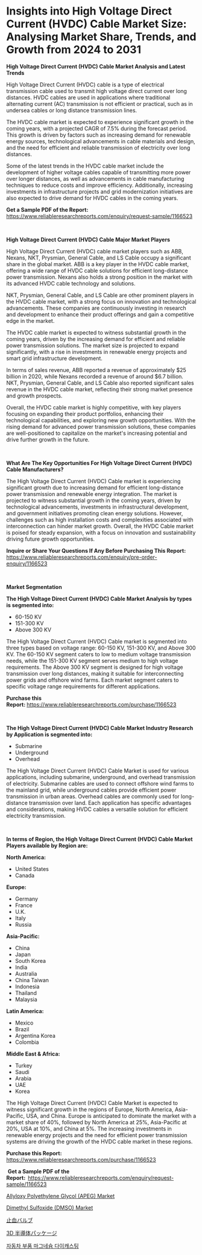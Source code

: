 <p><h1>Insights into High Voltage Direct Current (HVDC) Cable Market Size: Analysing Market Share, Trends, and Growth from 2024 to 2031</h1></p><p><strong>High Voltage Direct Current (HVDC) Cable Market Analysis and Latest Trends</strong></p>
<p><p>High Voltage Direct Current (HVDC) cable is a type of electrical transmission cable used to transmit high voltage direct current over long distances. HVDC cables are used in applications where traditional alternating current (AC) transmission is not efficient or practical, such as in undersea cables or long distance transmission lines.</p><p>The HVDC cable market is expected to experience significant growth in the coming years, with a projected CAGR of 7.5% during the forecast period. This growth is driven by factors such as increasing demand for renewable energy sources, technological advancements in cable materials and design, and the need for efficient and reliable transmission of electricity over long distances.</p><p>Some of the latest trends in the HVDC cable market include the development of higher voltage cables capable of transmitting more power over longer distances, as well as advancements in cable manufacturing techniques to reduce costs and improve efficiency. Additionally, increasing investments in infrastructure projects and grid modernization initiatives are also expected to drive demand for HVDC cables in the coming years.</p></p>
<p><strong>Get a Sample PDF of the Report:&nbsp;</strong> <a href="https://www.reliableresearchreports.com/enquiry/request-sample/1166523">https://www.reliableresearchreports.com/enquiry/request-sample/1166523</a></p>
<p>&nbsp;</p>
<p><strong>High Voltage Direct Current (HVDC) Cable Major Market Players</strong></p>
<p><p>High Voltage Direct Current (HVDC) cable market players such as ABB, Nexans, NKT, Prysmian, General Cable, and LS Cable occupy a significant share in the global market. ABB is a key player in the HVDC cable market, offering a wide range of HVDC cable solutions for efficient long-distance power transmission. Nexans also holds a strong position in the market with its advanced HVDC cable technology and solutions.</p><p>NKT, Prysmian, General Cable, and LS Cable are other prominent players in the HVDC cable market, with a strong focus on innovation and technological advancements. These companies are continuously investing in research and development to enhance their product offerings and gain a competitive edge in the market.</p><p>The HVDC cable market is expected to witness substantial growth in the coming years, driven by the increasing demand for efficient and reliable power transmission solutions. The market size is projected to expand significantly, with a rise in investments in renewable energy projects and smart grid infrastructure development.</p><p>In terms of sales revenue, ABB reported a revenue of approximately $25 billion in 2020, while Nexans recorded a revenue of around $6.7 billion. NKT, Prysmian, General Cable, and LS Cable also reported significant sales revenue in the HVDC cable market, reflecting their strong market presence and growth prospects.</p><p>Overall, the HVDC cable market is highly competitive, with key players focusing on expanding their product portfolios, enhancing their technological capabilities, and exploring new growth opportunities. With the rising demand for advanced power transmission solutions, these companies are well-positioned to capitalize on the market's increasing potential and drive further growth in the future.</p></p>
<p>&nbsp;</p>
<p><strong>What Are The Key Opportunities For High Voltage Direct Current (HVDC) Cable Manufacturers?</strong></p>
<p><p>The High Voltage Direct Current (HVDC) Cable market is experiencing significant growth due to increasing demand for efficient long-distance power transmission and renewable energy integration. The market is projected to witness substantial growth in the coming years, driven by technological advancements, investments in infrastructural development, and government initiatives promoting clean energy solutions. However, challenges such as high installation costs and complexities associated with interconnection can hinder market growth. Overall, the HVDC Cable market is poised for steady expansion, with a focus on innovation and sustainability driving future growth opportunities.</p></p>
<p><strong>Inquire or Share Your Questions If Any Before Purchasing This Report:</strong> <a href="https://www.reliableresearchreports.com/enquiry/pre-order-enquiry/1166523">https://www.reliableresearchreports.com/enquiry/pre-order-enquiry/1166523</a></p>
<p>&nbsp;</p>
<p><strong>Market Segmentation</strong></p>
<p><strong>The High Voltage Direct Current (HVDC) Cable Market Analysis by types is segmented into:</strong></p>
<p><ul><li>60-150 KV</li><li>151-300 KV</li><li>Above 300 KV</li></ul></p>
<p><p>The High Voltage Direct Current (HVDC) Cable market is segmented into three types based on voltage range: 60-150 KV, 151-300 KV, and Above 300 KV. The 60-150 KV segment caters to low to medium voltage transmission needs, while the 151-300 KV segment serves medium to high voltage requirements. The Above 300 KV segment is designed for high voltage transmission over long distances, making it suitable for interconnecting power grids and offshore wind farms. Each market segment caters to specific voltage range requirements for different applications.</p></p>
<p><strong>Purchase this Report:&nbsp;</strong><a href="https://www.reliableresearchreports.com/purchase/1166523">https://www.reliableresearchreports.com/purchase/1166523</a></p>
<p>&nbsp;</p>
<p><strong>The High Voltage Direct Current (HVDC) Cable Market Industry Research by Application is segmented into:</strong></p>
<p><ul><li>Submarine</li><li>Underground</li><li>Overhead</li></ul></p>
<p><p>The High Voltage Direct Current (HVDC) Cable Market is used for various applications, including submarine, underground, and overhead transmission of electricity. Submarine cables are used to connect offshore wind farms to the mainland grid, while underground cables provide efficient power transmission in urban areas. Overhead cables are commonly used for long-distance transmission over land. Each application has specific advantages and considerations, making HVDC cables a versatile solution for efficient electricity transmission.</p></p>
<p>&nbsp;</p>
<p><strong>In terms of Region, the High Voltage Direct Current (HVDC) Cable Market Players available by Region are:</strong></p>
<p>
    <p> <strong> North America: </strong>
        <ul>
            <li>United States</li>
            <li>Canada</li>
        </ul>
        </p> 
    <p> <strong> Europe: </strong>
        <ul>
            <li>Germany</li>
            <li>France</li>
            <li>U.K.</li>
            <li>Italy</li>
            <li>Russia</li>
        </ul>
        </p> 
    <p> <strong> Asia-Pacific: </strong>
        <ul>
            <li>China</li>
            <li>Japan</li>
            <li>South Korea</li>
            <li>India</li>
            <li>Australia</li>
            <li>China Taiwan</li>
            <li>Indonesia</li>
            <li>Thailand</li>
            <li>Malaysia</li>
        </ul>
        </p> 
    <p> <strong> Latin America: </strong>
        <ul>
            <li>Mexico</li>
            <li>Brazil</li>
            <li>Argentina Korea</li>
            <li>Colombia</li>
        </ul>
        </p> 
    <p> <strong> Middle East & Africa: </strong>
        <ul>
            <li>Turkey</li>
            <li>Saudi</li>
            <li>Arabia</li>
            <li>UAE</li>
            <li>Korea</li>
        </ul>
    </p>
    </p>
<p><p>The High Voltage Direct Current (HVDC) Cable Market is expected to witness significant growth in the regions of Europe, North America, Asia-Pacific, USA, and China. Europe is anticipated to dominate the market with a market share of 40%, followed by North America at 25%, Asia-Pacific at 20%, USA at 10%, and China at 5%. The increasing investments in renewable energy projects and the need for efficient power transmission systems are driving the growth of the HVDC cable market in these regions.</p></p>
<p><strong>Purchase this Report: </strong><a href="https://www.reliableresearchreports.com/purchase/1166523">https://www.reliableresearchreports.com/purchase/1166523</a></p>
<p>&nbsp;<strong>Get a Sample PDF of the Report:&nbsp;&nbsp;</strong><a href="https://www.reliableresearchreports.com/enquiry/request-sample/1166523">https://www.reliableresearchreports.com/enquiry/request-sample/1166523</a></p>
<p><strong></strong></p>
<p><p><a href="https://github.com/timeliteaut/Market-Research-Report-List-1/blob/main/allyloxy-polyethylene-glycol-apeg-market.md">Allyloxy Polyethylene Glycol (APEG) Market</a></p><p><a href="https://github.com/bobicer/Market-Research-Report-List-2/blob/main/dimethyl-sulfoxide-dmso-market.md">Dimethyl Sulfoxide (DMSO) Market</a></p><p><a href="https://medium.com/@alyle7648/%E6%AD%A2%E8%A1%80%E5%BC%81%E3%81%AE%E5%B8%82%E5%A0%B4%E3%82%B7%E3%82%A7%E3%82%A2%E3%81%AE%E9%80%B2%E5%8C%96%E3%81%A8%E5%B8%82%E5%A0%B4%E6%88%90%E9%95%B7%E3%83%88%E3%83%AC%E3%83%B3%E3%83%892024%E5%B9%B4%E3%81%8B%E3%82%892031%E5%B9%B4%E3%81%BE%E3%81%A7-ce4f44192396">止血バルブ</a></p><p><a href="https://medium.com/@abdielkilback/3d%E5%8D%8A%E5%B0%8E%E4%BD%93%E3%83%91%E3%83%83%E3%82%B1%E3%83%BC%E3%82%B8%E3%83%B3%E3%82%B0%E5%B8%82%E5%A0%B4%E8%A6%8F%E6%A8%A1-%E5%B8%82%E5%A0%B4%E8%A6%8B%E9%80%9A%E3%81%97%E3%81%A8%E5%B8%82%E5%A0%B4%E4%BA%88%E6%B8%AC-2024%E5%B9%B4%E3%81%8B%E3%82%892031%E5%B9%B4%E3%81%BE%E3%81%A7-cf39e2e5ed0f">3D 半導体パッケージ</a></p><p><a href="https://medium.com/@constantinvon/%EC%9E%90%EB%8F%99%EC%B0%A8-%EB%B6%80%ED%92%88-%EB%A7%88%EA%B7%B8%EB%84%A4%EC%8A%98-%EB%8B%A4%EC%9D%B4-%EC%BA%90%EC%8A%A4%ED%8C%85-%EC%8B%9C%EC%9E%A5-%EB%8F%99%ED%96%A5-%EB%B0%8F-%EC%8B%9C%EC%9E%A5-%EB%B6%84%EC%84%9D%EC%9D%80-2024-2031%EB%85%84%EA%B9%8C%EC%A7%80-%EC%98%88%EC%B8%A1%EB%90%A9%EB%8B%88%EB%8B%A4-0a640bac676b">자동차 부품 마그네슘 다이캐스팅</a></p></p>